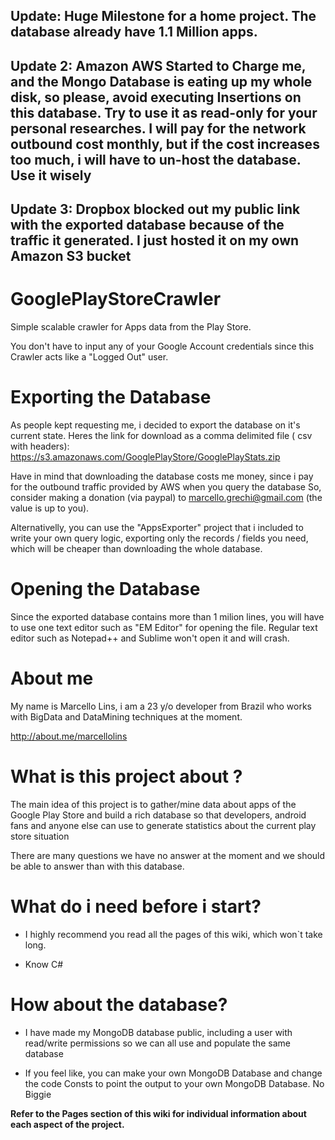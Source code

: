 
**Update: Huge Milestone for a home project. The database already have 1.1 Million apps.** 
---------------------------------------------------------------------------
**Update 2: Amazon AWS Started to Charge me, and the Mongo Database is eating up my whole disk, so please, avoid executing Insertions on this database. Try to use it as read-only for your personal researches. I will pay for the network outbound cost monthly, but if the cost increases too much, i will have to un-host the database. Use it wisely**
---------------------------------------------------------------------------
**Update 3: Dropbox blocked out my public link with the exported database because of the traffic it generated. I just hosted it on my own Amazon S3 bucket**
---------------------------------------------------------------------------

GooglePlayStoreCrawler
======================

Simple scalable crawler for Apps data from the Play Store.

You don't have to input any of your Google Account credentials since this Crawler acts like a "Logged Out" user.

# Exporting the Database
As people kept requesting me, i decided to export the database on it's current state.
Heres the link for download as a comma delimited file ( csv with headers): https://s3.amazonaws.com/GooglePlayStore/GooglePlayStats.zip

Have in mind that downloading the database costs me money, since i pay for the outbound traffic provided by AWS when you query the database
So, consider making a donation (via paypal) to marcello.grechi@gmail.com (the value is up to you).

Alternativelly, you can use the "AppsExporter" project that i included to write your own query logic, exporting only the records / fields you need, which will be cheaper than downloading the whole database.

# Opening the Database

Since the exported database contains more than 1 milion lines, you will have to use one text editor such as "EM Editor" for opening the file. Regular text editor such as Notepad++ and Sublime won't open it and will crash.

# About me
My name is Marcello Lins, i am a 23 y/o developer from Brazil who works with BigData and DataMining techniques at the moment.

http://about.me/marcellolins

# What is this project about ? 

The main idea of this project is to gather/mine data about apps of the Google Play Store and build a rich database so that developers, android fans and anyone else can use to generate statistics about the current play store situation

There are many questions we have no answer at the moment and we should be able to answer than with this database.

# What do i need before i start?

* I highly recommend you read all the pages of this wiki, which won`t take long.

* Know C#

# How about the database?

* I have made my MongoDB database public, including a user with read/write permissions so we can all use and populate the same database

* If you feel like, you can make your own MongoDB Database and change the code Consts to point the output to your own MongoDB Database. No Biggie


**Refer to the Pages section of this wiki for individual information about each aspect of the project.**
